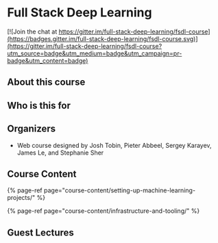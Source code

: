 # Full Stack Deep Learning

[![Join the chat at https://gitter.im/full-stack-deep-learning/fsdl-course](https://badges.gitter.im/full-stack-deep-learning/fsdl-course.svg)](https://gitter.im/full-stack-deep-learning/fsdl-course?utm_source=badge&utm_medium=badge&utm_campaign=pr-badge&utm_content=badge)

## About this course

## Who is this for

## Organizers

* Web course designed by Josh Tobin, Pieter Abbeel, Sergey Karayev, James Le, and Stephanie Sher

## Course Content

{% page-ref page="course-content/setting-up-machine-learning-projects/" %}

{% page-ref page="course-content/infrastructure-and-tooling/" %}

## Guest Lectures



